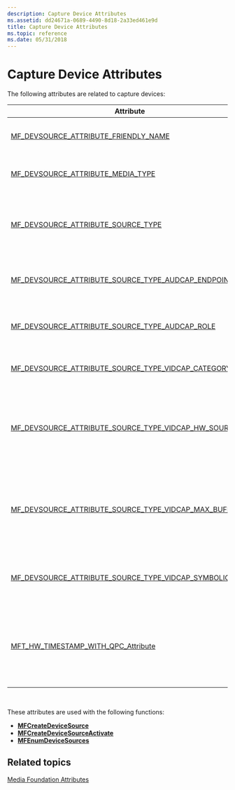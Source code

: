 ```yaml
---
description: Capture Device Attributes
ms.assetid: dd24671a-0689-4490-8d18-2a33ed461e9d
title: Capture Device Attributes
ms.topic: reference
ms.date: 05/31/2018
---
```


# Capture Device Attributes

The following attributes are related to capture devices:



| Attribute                                                                                                                     | Description                                                                         |
|-------------------------------------------------------------------------------------------------------------------------------|-------------------------------------------------------------------------------------|
| [MF\_DEVSOURCE\_ATTRIBUTE\_FRIENDLY\_NAME](mf-devsource-attribute-friendly-name.md)                                          | The device's display name.                                                          |
| [MF\_DEVSOURCE\_ATTRIBUTE\_MEDIA\_TYPE](mf-devsource-attribute-media-type.md)                                                | The device's output format.                                                         |
| [MF\_DEVSOURCE\_ATTRIBUTE\_SOURCE\_TYPE](mf-devsource-attribute-source-type.md)                                              | The type of device, such as audio capture or video capture.                         |
| [MF\_DEVSOURCE\_ATTRIBUTE\_SOURCE\_TYPE\_AUDCAP\_ENDPOINT\_ID](mf-devsource-attribute-source-type-audcap-endpoint-id.md)     | The endpoint ID for an audio capture device.                                        |
| [MF\_DEVSOURCE\_ATTRIBUTE\_SOURCE\_TYPE\_AUDCAP\_ROLE](mf-devsource-attribute-source-type-audcap-role.md)                    | The device role for an audio capture device.                                        |
| [MF\_DEVSOURCE\_ATTRIBUTE\_SOURCE\_TYPE\_VIDCAP\_CATEGORY](mf-devsource-attribute-source-type-vidcap-category.md)            | The device category for a video device.                                             |
| [MF\_DEVSOURCE\_ATTRIBUTE\_SOURCE\_TYPE\_VIDCAP\_HW\_SOURCE](mf-devsource-attribute-source-type-vidcap-hw-source.md)         | Specifies whether a video capture source is a hardware device or a software device. |
| [MF\_DEVSOURCE\_ATTRIBUTE\_SOURCE\_TYPE\_VIDCAP\_MAX\_BUFFERS](mf-devsource-attribute-source-type-vidcap-max-buffers.md)     | Specifies the maximum number of frames that the video capture source will buffer.   |
| [MF\_DEVSOURCE\_ATTRIBUTE\_SOURCE\_TYPE\_VIDCAP\_SYMBOLIC\_LINK](mf-devsource-attribute-source-type-vidcap-symbolic-link.md) | The symbolic link for a video capture driver.                                       |
| [MFT\_HW\_TIMESTAMP\_WITH\_QPC\_Attribute](mft-hw-timestamp-with-qpc-attribute.md)                                           | Specifies whether the device source uses the system time for time stamps.           |



 

These attributes are used with the following functions:

-   [**MFCreateDeviceSource**](/windows/desktop/api/mfidl/nf-mfidl-mfcreatedevicesource)
-   [**MFCreateDeviceSourceActivate**](/windows/desktop/api/mfidl/nf-mfidl-mfcreatedevicesourceactivate)
-   [**MFEnumDeviceSources**](/windows/desktop/api/mfidl/nf-mfidl-mfenumdevicesources)

## Related topics

<dl> <dt>

[Media Foundation Attributes](media-foundation-attributes.md)
</dt> </dl>

 

 



